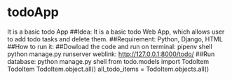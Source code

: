 # todoApp
It is a basic todo App
##Idea: It is a basic todo Web App, which allows user to add todo tasks and delete them. 
##Requirement: 
Python, Django, HTML
##How to run it: 
##Dowload the code and run on terminal: 
      pipenv shell
      python manage.py runserver
      weblink: http://127.0.0.1:8000/todo/
##Run database: 
      python manage.py shell
      from todo.models import TodoItem
      TodoItem
      TodoItem.object.all()
      all_todo_items = TodoItem.objects.all()
